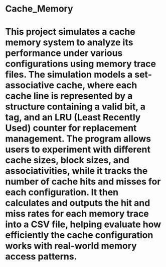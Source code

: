 # Cache_Memory
# This project simulates a cache memory system to analyze its performance under various configurations using memory trace files. The simulation models a set-associative cache, where each cache line is represented by a structure containing a valid bit, a tag, and an LRU (Least Recently Used) counter for replacement management. The program allows users to experiment with different cache sizes, block sizes, and associativities, while it tracks the number of cache hits and misses for each configuration. It then calculates and outputs the hit and miss rates for each memory trace into a CSV file, helping evaluate how efficiently the cache configuration works with real-world memory access patterns. 
